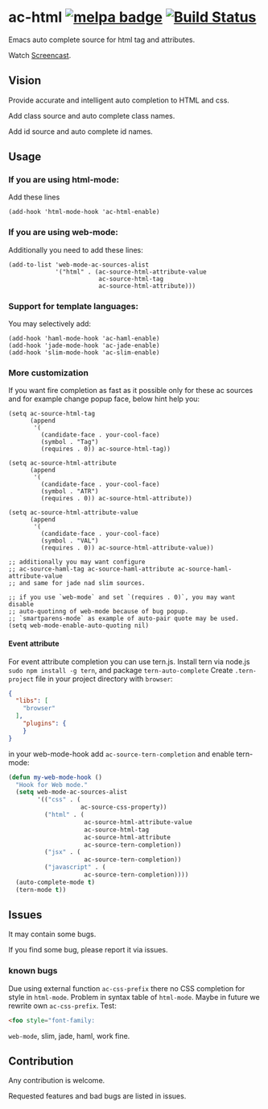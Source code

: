 ac-html [![melpa badge][melpa-badge]][melpa-link] [![Build Status](https://travis-ci.org/cheunghy/ac-html.png?branch=master)](https://travis-ci.org/cheunghy/ac-html)
=======

Emacs auto complete source for html tag and attributes.

Watch [Screencast](https://www.youtube.com/watch?v=UrXNgrN4d5Y).

Vision
------
Provide accurate and intelligent auto completion to HTML and css.

Add class source and auto complete class names.

Add id source and auto complete id names.

Usage
-----

### If you are using html-mode:

Add these lines
``` elisp
(add-hook 'html-mode-hook 'ac-html-enable)
```

### If you are using web-mode:
Additionally you need to add these lines:
``` elisp
(add-to-list 'web-mode-ac-sources-alist
             '("html" . (ac-source-html-attribute-value
                         ac-source-html-tag
                         ac-source-html-attribute)))
```

### Support for template languages:
You may selectively add:
``` elisp
(add-hook 'haml-mode-hook 'ac-haml-enable)
(add-hook 'jade-mode-hook 'ac-jade-enable)
(add-hook 'slim-mode-hook 'ac-slim-enable)
```

### More customization

If you want fire completion as fast as it possible only for these ac sources
and for example change popup face, below hint help you:
``` elisp
(setq ac-source-html-tag
      (append
       '(
         (candidate-face . your-cool-face)
         (symbol . "Tag")
         (requires . 0)) ac-source-html-tag))

(setq ac-source-html-attribute
      (append
       '(
         (candidate-face . your-cool-face)
         (symbol . "ATR")
         (requires . 0)) ac-source-html-attribute))

(setq ac-source-html-attribute-value
      (append
       '(
         (candidate-face . your-cool-face)
         (symbol . "VAL")
         (requires . 0)) ac-source-html-attribute-value))

;; additionally you may want configure
;; ac-source-haml-tag ac-source-haml-attribute ac-source-haml-attribute-value
;; and same for jade nad slim sources.

;; if you use `web-mode` and set `(requires . 0)`, you may want disable
;; auto-quotinng of web-mode because of bug popup.
;; `smartparens-mode` as example of auto-pair quote may be used.
(setq web-mode-enable-auto-quoting nil)
```

#### Event attribute

For event attribute completion you can use tern.js. Install tern via node.js `sudo npm install -g tern`,
and package `tern-auto-complete` 
Create `.tern-project` file in your project directory with `browser`:

```json
{
  "libs": [
    "browser"
  ],
    "plugins": {
    }
}
```

in your web-mode-hook add `ac-source-tern-completion` and enable tern-mode:


```lisp
(defun my-web-mode-hook ()
  "Hook for Web mode."
  (setq web-mode-ac-sources-alist
        '(("css" . (
                    ac-source-css-property))
          ("html" . (
                     ac-source-html-attribute-value
                     ac-source-html-tag
                     ac-source-html-attribute
                     ac-source-tern-completion))
          ("jsx" . (
                     ac-source-tern-completion))
          ("javascript" . (
                     ac-source-tern-completion))))
  (auto-complete-mode t)
  (tern-mode t))
```

Issues
------
It may contain some bugs.

If you find some bug, please report it via issues.

### known bugs

Due using external function `ac-css-prefix` there no CSS completion for style in `html-mode`.
Problem in syntax table of `html-mode`. Maybe in future we rewrite own `ac-css-prefix`. Test:
```html
<foo style="font-family:
```
`web-mode`, slim, jade, haml, work fine.

Contribution
------
Any contribution is welcome.

Requested features and bad bugs are listed in issues.

[melpa-link]: http://melpa.org/#/ac-html
[melpa-badge]: http://melpa.org/packages/ac-html-badge.svg
